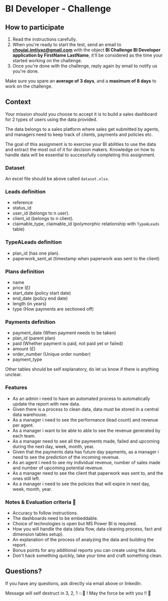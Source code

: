 # BI Developer - Challenge

## How to participate

1. Read the instructions carefully.
2. When you're ready to start the test, send an email to **choujai.imtiyaz@gmail.com** with the object **BI Challenge BI Developer application by FirstName LastName**, it'll be considered as the time your started working on the challenge.
3. Once you're done with the challenge, reply again by email to notify us you're done.

Make sure you spare an **average of 3 days**, and a **maximum of 8 days** to work on the challenge.

## Context

Your mission should you choose to accept it is to build a sales dashboard for 2 types of users using the data provided.

The data belongs to a sales platform where sales get submitted by agents, and managers need to keep track of clients, payments and policies etc.

The goal of this assignment is to exercise your BI abilities to use the data and extract the most out of it for decision makers. Knowledge on how to handle data will be essential to successfully completing this assignment.

### Dataset

An excel file should be above called `dataset.xlsx`.

### Leads definition

- reference
- status_id
- user_id (belongs to n user).
- client_id (belongs to n client).
- claimable_type, claimable_id (polymorphic relationship with `TypeALeads` table)

### TypeALeads definition

- plan_id (has one plan).
- paperwork_sent_at (timestamp when paperwork was sent to the client)

### Plans definition

- name
- price (£)
- start_date (policy start date)
- end_date (policy end date)
- length (in years)
- type (How payments are sectioned off)

### Payments definition

- payment_date (When payment needs to be taken)
- plan_id (parent plan)
- paid (Whether payment is paid, not paid yet or failed)
- amount (£)
- order_number (Unique order number)
- payment_type

Other tables should be self explanatory, do let us know if there is anything unclear.

### Features

- As an admin i need to have an automated process to automatically update the report with new data.
- Given there is a process to clean data, data must be stored in a central data warehouse.
- As a manager i need to see the performance (lead count) and revenue per agent.
- As a manager i want to be able to able to see the revenue generated by each team.
- As a manager need to see all the payments made, failed and upcoming during the next day, week, month, year.
- Given that the payments data has future day payments, as a manager i need to see the prediction of the incoming revenue.
- As an agent i need to see my individual revenue, number of sales made and number of upcoming potential revenue.
- As a manager need to see the client that paperwork was sent to, and the ones still left.
- As a manager i need to see the policies that will expire in next day, week, month, year.

### Notes & Evaluation criteria 🚨

- Accuracy to follow instructions.
- The dashboards need to be embeddable.
- Choice of technologies is open but MS Power BI is required.
- How you will handle the data (data flow, data cleaning process, fact and dimension tables setup).
- An explanation of the process of analyzing the data and building the report.
- Bonus points for any additional reports you can create using the data.
- Don't hack something quickly, take your time and craft something clean.

## Questions?

If you have any questions, ask directly via email above or linkedIn.

Message will self destruct in 3, 2, 1 💥🧨 ! May the force be with you !! 🖖
